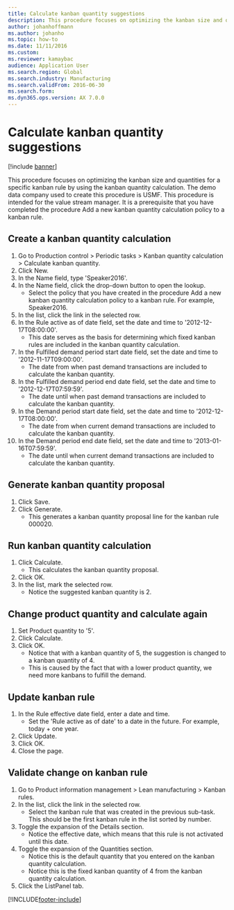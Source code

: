 ```yaml
--- 
title: Calculate kanban quantity suggestions
description: This procedure focuses on optimizing the kanban size and quantities for a specific kanban rule by using the kanban quantity calculation. 
author: johanhoffmann
ms.author: johanho
ms.topic: how-to
ms.date: 11/11/2016
ms.custom:
ms.reviewer: kamaybac    
audience: Application User  
ms.search.region: Global
ms.search.industry: Manufacturing
ms.search.validFrom: 2016-06-30
ms.search.form: 
ms.dyn365.ops.version: AX 7.0.0 
---
```


# Calculate kanban quantity suggestions

[!include [banner](../../includes/banner.md)]

This procedure focuses on optimizing the kanban size and quantities for a specific kanban rule by using the kanban quantity calculation. The demo data company used to create this procedure is USMF. This procedure is intended for the value stream manager. It is a prerequisite that you have completed the procedure Add a new kanban quantity calculation policy to a kanban rule.


## Create a kanban quantity calculation
1. Go to Production control > Periodic tasks > Kanban quantity calculation > Calculate kanban quantity.
2. Click New.
3. In the Name field, type 'Speaker2016'.
4. In the Name field, click the drop-down button to open the lookup.
    * Select the policy that you have created in the procedure Add a new kanban quantity calculation policy to a kanban rule. For example, Speaker2016.  
5. In the list, click the link in the selected row.
6. In the Rule active as of date field, set the date and time to '2012-12-17T08:00:00'.
    * This date serves as the basis for determining which fixed kanban rules are included in the kanban quantity calculation.  
7. In the Fulfilled demand period start date field, set the date and time to '2012-11-17T09:00:00'.
    * The date from when past demand transactions are included to calculate the kanban quantity.  
8. In the Fulfilled demand period end date field, set the date and time to '2012-12-17T07:59:59'.
    * The date until when past demand transactions are included to calculate the kanban quantity.  
9. In the Demand period start date field, set the date and time to '2012-12-17T08:00:00'.
    * The date from when current demand transactions are included to calculate the kanban quantity.  
10. In the Demand period end date field, set the date and time to '2013-01-16T07:59:59'.
    * The date until when current demand transactions are included to calculate the kanban quantity.  

## Generate kanban quantity proposal
1. Click Save.
2. Click Generate.
    * This generates a kanban quantity proposal line for the kanban rule 000020.  

## Run kanban quantity calculation
1. Click Calculate.
    * This calculates the kanban quantity proposal.  
2. Click OK.
3. In the list, mark the selected row.
    * Notice the suggested kanban quantity is 2.  

## Change product quantity and calculate again
1. Set Product quantity to '5'.
2. Click Calculate.
3. Click OK.
    * Notice that with a kanban quantity of 5, the suggestion is changed to a kanban quantity of 4.  
    * This is caused by the fact that with a lower product quantity, we need more kanbans to fulfill the demand.  

## Update kanban rule
1. In the Rule effective date field, enter a date and time.
    * Set the 'Rule active as of date' to a date in the future. For example, today + one year.  
2. Click Update.
3. Click OK.
4. Close the page.

## Validate change on kanban rule
1. Go to Product information management > Lean manufacturing > Kanban rules.
2. In the list, click the link in the selected row.
    * Select the kanban rule that was created in the previous sub-task. This should be the first kanban rule in the list sorted by number.  
3. Toggle the expansion of the Details section.
    * Notice the effective date, which means that this rule is not activated until this date.  
4. Toggle the expansion of the Quantities section.
    * Notice this is the default quantity that you entered on the kanban quantity calculation.  
    * Notice this is the fixed kanban quantity of 4 from the kanban quantity calculation.  
5. Click the ListPanel tab.



[!INCLUDE[footer-include](../../../includes/footer-banner.md)]